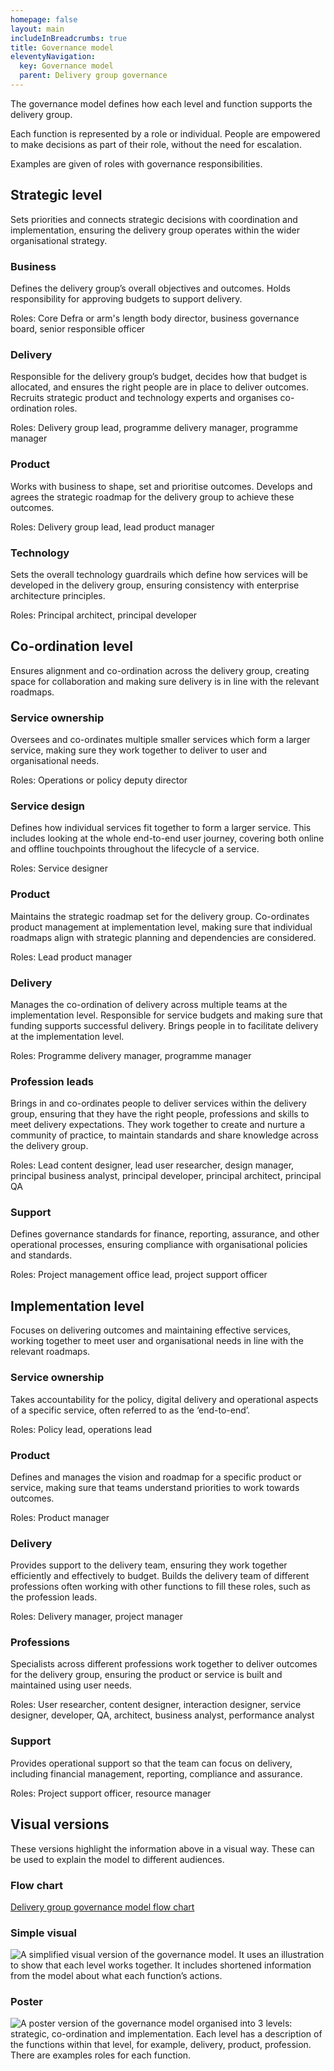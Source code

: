 ```yaml
---
homepage: false
layout: main
includeInBreadcrumbs: true
title: Governance model
eleventyNavigation:
  key: Governance model
  parent: Delivery group governance
---
```


The governance model defines how each level and function supports the delivery group. 

Each function is represented by a role or individual. People are empowered to make decisions as part of their role, without the need for escalation.  

Examples are given of roles with governance responsibilities. 

## Strategic level 

Sets priorities and connects strategic decisions with coordination and implementation, ensuring the delivery group operates within the wider organisational strategy. 

### Business 

Defines the delivery group’s overall objectives and outcomes. Holds responsibility for approving budgets to support delivery. 

Roles: Core Defra or arm's length body director, business governance board, senior responsible officer 

### Delivery 

Responsible for the delivery group’s budget, decides how that budget is allocated, and ensures the right people are in place to deliver outcomes. Recruits strategic product and technology experts and organises co-ordination roles.  

Roles: Delivery group lead, programme delivery manager, programme manager 

### Product 

Works with business to shape, set and prioritise outcomes. Develops and agrees the strategic roadmap for the delivery group to achieve these outcomes.  

Roles: Delivery group lead, lead product manager 

### Technology 

Sets the overall technology guardrails which define how services will be developed in the delivery group, ensuring consistency with enterprise architecture principles. 

Roles: Principal architect, principal developer 

## Co-ordination level 

Ensures alignment and co-ordination across the delivery group, creating space for collaboration and making sure delivery is in line with the relevant roadmaps. 

### Service ownership 

Oversees and co-ordinates multiple smaller services which form a larger service, making sure they work together to deliver to user and organisational needs. 

Roles: Operations or policy deputy director  

### Service design 

Defines how individual services fit together to form a larger service. This includes looking at the whole end-to-end user journey, covering both online and offline touchpoints throughout the lifecycle of a service. 

Roles: Service designer 

### Product 

Maintains the strategic roadmap set for the delivery group. Co-ordinates product management at implementation level, making sure that individual roadmaps align with strategic planning and dependencies are considered. 

Roles: Lead product manager 

### Delivery 

Manages the co-ordination of delivery across multiple teams at the implementation level. Responsible for service budgets and making sure that funding supports successful delivery. Brings people in to facilitate delivery at the implementation level. 

Roles: Programme delivery manager, programme manager 

### Profession leads 

Brings in and co-ordinates people to deliver services within the delivery group, ensuring that they have the right people, professions and skills to meet delivery expectations. They work together to create and nurture a community of practice, to maintain standards and share knowledge across the delivery group. 

Roles: Lead content designer, lead user researcher, design manager, principal business analyst, principal developer, principal architect, principal QA 

### Support 

Defines governance standards for finance, reporting, assurance, and other operational processes, ensuring compliance with organisational policies and standards. 

Roles: Project management office lead, project support officer 

## Implementation level 

Focuses on delivering outcomes and maintaining effective services, working together to meet user and organisational needs in line with the relevant roadmaps. 

### Service ownership 

Takes accountability for the policy, digital delivery and operational aspects of a specific service, often referred to as the ‘end-to-end’. 

Roles: Policy lead, operations lead 

### Product 

Defines and manages the vision and roadmap for a specific product or service, making sure that teams understand priorities to work towards outcomes. 

Roles: Product manager 

### Delivery 

Provides support to the delivery team, ensuring they work together efficiently and effectively to budget. Builds the delivery team of different professions often working with other functions to fill these roles, such as the profession leads.  

Roles: Delivery manager, project manager 

### Professions 

Specialists across different professions work together to deliver outcomes for the delivery group, ensuring the product or service is built and maintained using user needs. 

Roles: User researcher, content designer, interaction designer, service designer, developer, QA, architect, business analyst, performance analyst 

### Support  

Provides operational support so that the team can focus on delivery, including financial management, reporting, compliance and assurance.  

Roles: Project support officer, resource manager 

## Visual versions 

These versions highlight the information above in a visual way. These can be used to explain the model to different audiences. 

### Flow chart 

[Delivery group governance model flow chart](/assets/images/governance-plan-flow-chart.png 'Delivery group governance model flow chart') 

### Simple visual 

![A simplified visual version of the governance model. It uses an illustration to show that each level works together. It includes shortened information from the model about what each function’s actions.](/assets/images/governance-model-diagram.png) 

### Poster 

![A poster version of the governance model organised into 3 levels: strategic, co-ordination and implementation. Each level has a description of the functions within that level, for example, delivery, product, profession. There are examples roles for each function.](/assets/images/governance-model-poster.png) 
